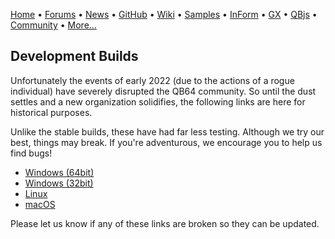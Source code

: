 [Home](https://qb64.com) • [Forums](https://qb64.boards.net/) • [News](news.md) • [GitHub](https://github.com/QB64Official/qb64) • [Wiki](wiki.md) • [Samples](samples.md) • [InForm](inform.md) • [GX](gx.md) • [QBjs](qbjs.md) • [Community](community.md) • [More...](more.md)

## Development Builds

Unfortunately the events of early 2022 (due to the actions of a rogue individual) have severely disrupted the QB64 community.  So until the dust settles and a new organization solidifies, the following links are here for historical purposes.

Unlike the stable builds, these have had far less testing.  Although we try our best, things may break. If you're adventurous, we encourage you to help us find bugs!

- [Windows (64bit)](https://qb64.nyc3.digitaloceanspaces.com/development-builds/qb64_development_win-x64.7z)
- [Windows (32bit)](https://qb64.nyc3.digitaloceanspaces.com/development-builds/qb64_development_win-x86.7z)
- [Linux](https://qb64.nyc3.digitaloceanspaces.com/development-builds/qb64_development_lnx.tar.gz)
- [macOS](https://qb64.nyc3.digitaloceanspaces.com/development-builds/qb64_development_osx.tar.gz)

Please let us know if any of these links are broken so they can be updated.